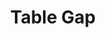 ---
  id: "31788"
  fieldLayoutId: "89"
  uid: "e19c345b-7ae4-45c1-aac5-aae911972b75"
  enabled: "1"
  archived: "0"
  dateCreated: "2018-12-15 00:24:58"
  dateUpdated: "2019-01-28 02:47:30"
  siteSettingsId: "31788"
  slug: "table-gap"
  siteId: "1"
  uri: "patterns/else/entry/table-gap"
  enabledForSite: "1"
  sectionId: "2"
  typeId: "2"
  authorId: "1"
  postDate: "2018-12-15 00:24:00"
  expiryDate: null
  contentId: "31782"
  title: "Table Gap"
  field_allColorsComputed: null
  field_allColorsComputedIllustration: null
  field_allColorsComputedThumbnail: null
  field_appDescription: null
  field_appDescriptionSentiment: null
  field_audio: "0"
  field_authorFaq: null
  field_bgThumbPosition: "center top"
  field_body: null
  field_captureSize: null
  field_categoriesRaw: "optimized real estate,creating boundaries,"
  field_categoryInPlainText: null
  field_coldThumbTransform: null
  field_colorPalette: null
  field_contributorName: null
  field_contributorUrl: null
  field_coverColor: null
  field_dominantColor: null
  field_externalContributor: "0"
  field_fetchWebsiteData: null
  field_fullName: null
  field_gfycatSource: null
  field_gif: "0"
  field_gumletUrl: null
  field_gumletUrlNoPreParse: null
  field_howHelps: "<p><strong>Optimized Real Estate and Creating Boundaries</strong></p><p>Although this affordance seems disruptive and perhaps ugly, it is an excellent example of a customer experience solution that allows a restaurant like Chipotle to provide a relatively good eating experience for groups and individuals with less space.</p><p>This small trick not only optimizes the use of physical space but also allows customers not to give up their sense of personal space when seating is limited.</p><p>We can all agree that the ideal scenario is a restaurant that is 3o% larger and that could fit more tables. We can also agree that we all want to avoid that last third of the table as much as we can. But in a scenario in which no other table is available, most people will end up using it and will likely have a better eating experience when compared to a restaurant using traditional long tables.</p>"
  field_howWorks: "<p>Chipotle as many other fast food chains usually have to deal with the challenges of limited real estate and small spaces.</p><p>Restaurants usually try to deal with this issue by providing different layouts. However, sometimes space is minimal and traditional solutions like long bar tables with stools, discourage groups from visiting the restaurant.</p><p>Some Chipotle restaurants achieve a more optimal solution to this challenge by installing regular long tables while adding small gaps to provide a sense of separation and personal space.</p><p>This perception is usually impossible to achieve with traditional tables that are meant to be shared by different groups or individuals.</p><p>By adding a small gap in the last third of a traditional three rows / six people table, there’s an exponential increase in the value that it provides given such a small space. A table that only can seat a single party automatically becomes a table that can seat two parties in any of the following arrangements:</p><p>Party of 4 / Party of 2</p><p>Party of 4 / Single Guest</p><p>Party of 3 / Party of 2</p><p>Party of 3 / Single Guest</p><p>Party of 2 / Party of 2</p><p>Single Guest / Single Guest</p>"
  field_iconColors: null
  field_iconComputedColors: null
  field_illustrationSource: null
  field_imagePathRaw: "https://s3-us-west-2.amazonaws.com/waveguideio/captures/waves/chipotle-table.png"
  field_imageTextOcr: null
  field_depthArticleBody: null
  field_lpSentimentScore: null
  field_lpUrl: null
  field_mediaEmbed: "<figure><img src=\"{asset:31786:url||https://s3-us-west-2.amazonaws.com/waveguideio/captures/waves/chipotle-table.png}\" alt=\"\" /></figure>"
  field_mobileId: null
  field_mobileShotSrc: null
  field_newsObject: null
  field_pageFetchJsonString: null
  field_patternSrc: "Chipotle"
  field_platformRaw: "Else"
  field_qualityDescription: null
  field_rawResponse: null
  field_readingDuration: null
  field_readingDurationSeconds: null
  field_readingEaseLevel: null
  field_readingEaseScore: null
  field_references: null
  field_screenshotColors: null
  field_screenshotComputedColors: null
  field_sourceFromArchive: null
  field_strategyDescription: null
  field_thumbColors: null
  field_thumbVideoUrl: null
  field_webDescription: null
  field_webTitle: null
  field_what: "<p>This is a customer experience solution found in some Chipotle restaurants with space constraints. Some long tables have small gaps between each row, allowing Chipotle to provide the same sense of personal and individualized space obtained from entirely separated tables.</p>"
  root: null
  lft: null
  rgt: null
  level: null
  structureId: null
  layout: layouts/post.njk
---